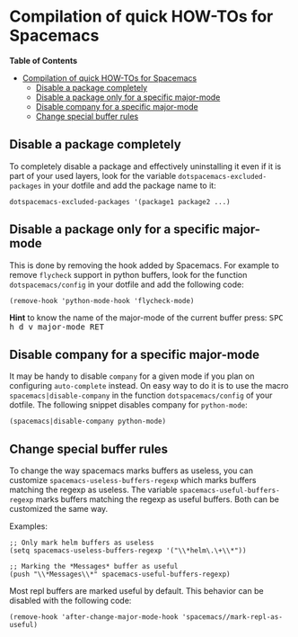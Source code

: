 # Compilation of quick HOW-TOs for Spacemacs

<!-- markdown-toc start - Don't edit this section. Run M-x markdown-toc/generate-toc again -->
**Table of Contents**

- [Compilation of quick HOW-TOs for Spacemacs](#compilation-of-quick-how-tos-for-spacemacs)
    - [Disable a package completely](#disable-a-package-completely)
    - [Disable a package only for a specific major-mode](#disable-a-package-only-for-a-specific-major-mode)
    - [Disable company for a specific major-mode](#disable-company-for-a-specific-major-mode)
    - [Change special buffer rules](#change-special-buffer-rules)

<!-- markdown-toc end -->

## Disable a package completely

To completely disable a package and effectively uninstalling it even if it
is part of your used layers, look for the variable
`dotspacemacs-excluded-packages` in your dotfile and add the package name
to it:

```elisp
dotspacemacs-excluded-packages '(package1 package2 ...)
```

## Disable a package only for a specific major-mode

This is done by removing the hook added by Spacemacs. For example to
remove `flycheck` support in python buffers, look for the function
`dotspacemacs/config` in your dotfile and add the following code:

```elisp
(remove-hook 'python-mode-hook 'flycheck-mode)
```

**Hint** to know the name of the major-mode of the current buffer press:
<kbd>SPC h d v major-mode RET</kbd>

## Disable company for a specific major-mode

It may be handy to disable `company` for a given mode if you plan on
configuring `auto-complete` instead. On easy way to do it is to use
the macro `spacemacs|disable-company` in the function
`dotspacemacs/config` of your dotfile. The following snippet disables
company for `python-mode`:

```elisp
(spacemacs|disable-company python-mode)
```

## Change special buffer rules

To change the way spacemacs marks buffers as useless, you can customize
`spacemacs-useless-buffers-regexp` which marks buffers matching the regexp
as useless. The variable `spacemacs-useful-buffers-regexp` marks buffers
matching the regexp as useful buffers. Both can be customized the same way.

Examples:

```elisp
;; Only mark helm buffers as useless
(setq spacemacs-useless-buffers-regexp '("\\*helm\.\+\\*"))

;; Marking the *Messages* buffer as useful
(push "\\*Messages\\*" spacemacs-useful-buffers-regexp)
```

Most repl buffers are marked useful by default. This behavior can be disabled
with the following code:

```elisp
(remove-hook 'after-change-major-mode-hook 'spacemacs//mark-repl-as-useful)
```
